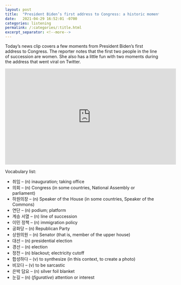 ```yaml
---
layout: post
title:  "President Biden’s first address to Congress: a historic moment"
date:   2021-04-29 16:52:01 -0700
categories: listening
permalink: /:categories/:title.html
excerpt_separator: <!--more-->
---
```


Today’s news clip covers a few moments from President Biden’s first address to Congress. The reporter notes that the first two people in the line of succession are women. She also has a little fun with two moments during the address that went viral on Twitter. <br>

<iframe width="560" height="315" src="https://www.youtube.com/embed/0mmRAysodog" title="YouTube video player" frameborder="0" allow="accelerometer; autoplay; clipboard-write; encrypted-media; gyroscope; picture-in-picture" allowfullscreen></iframe> <br>

<!--more-->

Vocabulary list:
* 취임 – (n) inauguration; taking office
* 의회 – (n) Congress (in some countries, National Assembly or parliament)
* 하원의장 – (n) Speaker of the House (in some countries, Speaker of the Commons)
* 연단 – (n) podium; platform
* 계승 서열 – (n) line of succession
* 이민 정책 – (n) immigration policy
* 공화당 – (n) Republican Party
* 상원의원 – (n) Senator (that is, member of the upper house)
* 대선 – (n) presidential election
* 경선 – (n) election
* 정전 – (n) blackout; electricity cutoff
* 합성하다 – (v) to synthesize (in this context, to create a photo)
* 비꼬다 – (v) to be sarcastic
* 은박 담요 – (n) silver foil blanket
* 눈길 – (n) (*figurative*) attention or interest

